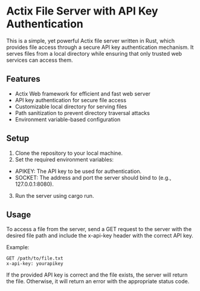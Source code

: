 # Actix File Server with API Key Authentication

This is a simple, yet powerful Actix file server written in Rust, which provides file access through a secure API key authentication mechanism. It serves files from a local directory while ensuring that only trusted web services can access them.

## Features

- Actix Web framework for efficient and fast web server
- API key authentication for secure file access
- Customizable local directory for serving files
- Path sanitization to prevent directory traversal attacks
- Environment variable-based configuration

## Setup

1. Clone the repository to your local machine.
2. Set the required environment variables:
  - APIKEY: The API key to be used for authentication.
  - SOCKET: The address and port the server should bind to (e.g., 127.0.0.1:8080).
3. Run the server using cargo run.

## Usage

To access a file from the server, send a GET request to the server with the desired file path and include the x-api-key header with the correct API key.

Example:

```http
GET /path/to/file.txt
x-api-key: yourapikey
```

If the provided API key is correct and the file exists, the server will return the file. Otherwise, it will return an error with the appropriate status code.

